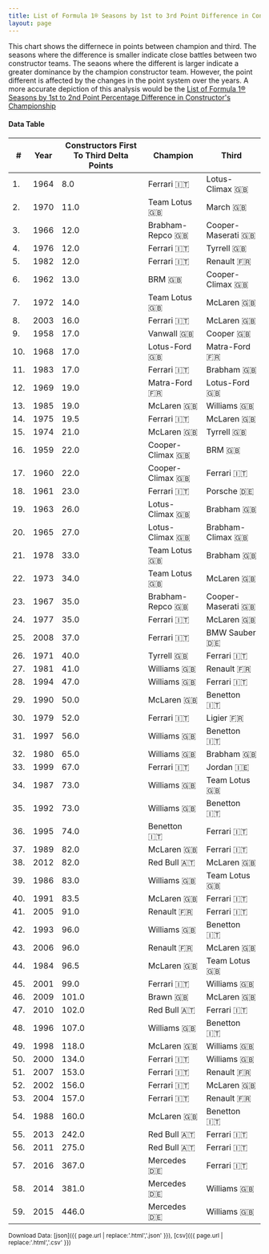 ```yaml
---
title: List of Formula 1® Seasons by 1st to 3rd Point Difference in Constructor's Championship
layout: page
---
```


<canvas id="chart" width="400" height="180"></canvas>
<script>
var data = {
    "datasets": [
        {
            "backgroundColor": "#f3a935",
            "borderColor": "#f68639",
            "borderWidth": 1,
            "data": [
                8.0,
                11.0,
                12.0,
                12.0,
                12.0,
                13.0,
                14.0,
                16.0,
                17.0,
                17.0,
                17.0,
                19.0,
                19.0,
                19.5,
                21.0,
                22.0,
                22.0,
                23.0,
                26.0,
                27.0,
                33.0,
                34.0,
                35.0,
                35.0,
                37.0,
                40.0,
                41.0,
                47.0,
                50.0,
                52.0,
                56.0,
                65.0,
                67.0,
                73.0,
                73.0,
                74.0,
                82.0,
                82.0,
                83.0,
                83.5,
                91.0,
                96.0,
                96.0,
                96.5,
                99.0,
                101.0,
                102.0,
                107.0,
                118.0,
                134.0,
                153.0,
                156.0,
                157.0,
                160.0,
                242.0,
                275.0,
                367.0,
                381.0,
                446.0
            ],
            "label": "Constructors First To Third Delta Points"
        }
    ],
    "labels": [
        "1964",
        "1970",
        "1966",
        "1976",
        "1982",
        "1962",
        "1972",
        "2003",
        "1958",
        "1968",
        "1983",
        "1969",
        "1985",
        "1975",
        "1974",
        "1959",
        "1960",
        "1961",
        "1963",
        "1965",
        "1978",
        "1973",
        "1967",
        "1977",
        "2008",
        "1971",
        "1981",
        "1994",
        "1990",
        "1979",
        "1997",
        "1980",
        "1999",
        "1987",
        "1992",
        "1995",
        "1989",
        "2012",
        "1986",
        "1991",
        "2005",
        "1993",
        "2006",
        "1984",
        "2001",
        "2009",
        "2010",
        "1996",
        "1998",
        "2000",
        "2007",
        "2002",
        "2004",
        "1988",
        "2013",
        "2011",
        "2016",
        "2014",
        "2015"
    ]
};
var options = {
  legend: {
    display: false
  },
  scales: {
    xAxes: [{
      ticks: {
        beginAtZero: true,
        maxRotation: 180,
        display: window.innerWidth > 800
      }
    }],
    yAxes: [{
      ticks: {
        beginAtZero: true
      }
    }]
  },
  onResize: function(chart, size) {
    chart.options.scales.xAxes[0].ticks.display = size.width > 800;
  }
};
new Chart("chart", {
    data: data,
    type: 'bar',
    options: options
});
</script>

This chart shows the differnece in points between champion and third. The seasons where the difference is smaller indicate close battles between two constructor teams. The seaons where the different is larger indicate a greater dominance by the champion constructor team. However, the point different is affected by the changes in the point system over the years. A more accurate depiction of this analysis would be the [List of Formula 1® Seasons by 1st to 2nd Point Percentage Difference in Constructor's Championship](/f1/seasons/constructors-first-to-third-delta-percentage)

#### Data Table

| # | Year | Constructors First To Third Delta Points | Champion | Third |
|--|--|--|--|--|
| 1. | 1964 | 8.0 | Ferrari 🇮🇹 | Lotus-Climax 🇬🇧 |
| 2. | 1970 | 11.0 | Team Lotus 🇬🇧 | March 🇬🇧 |
| 3. | 1966 | 12.0 | Brabham-Repco 🇬🇧 | Cooper-Maserati 🇬🇧 |
| 4. | 1976 | 12.0 | Ferrari 🇮🇹 | Tyrrell 🇬🇧 |
| 5. | 1982 | 12.0 | Ferrari 🇮🇹 | Renault 🇫🇷 |
| 6. | 1962 | 13.0 | BRM 🇬🇧 | Cooper-Climax 🇬🇧 |
| 7. | 1972 | 14.0 | Team Lotus 🇬🇧 | McLaren 🇬🇧 |
| 8. | 2003 | 16.0 | Ferrari 🇮🇹 | McLaren 🇬🇧 |
| 9. | 1958 | 17.0 | Vanwall 🇬🇧 | Cooper 🇬🇧 |
| 10. | 1968 | 17.0 | Lotus-Ford 🇬🇧 | Matra-Ford 🇫🇷 |
| 11. | 1983 | 17.0 | Ferrari 🇮🇹 | Brabham 🇬🇧 |
| 12. | 1969 | 19.0 | Matra-Ford 🇫🇷 | Lotus-Ford 🇬🇧 |
| 13. | 1985 | 19.0 | McLaren 🇬🇧 | Williams 🇬🇧 |
| 14. | 1975 | 19.5 | Ferrari 🇮🇹 | McLaren 🇬🇧 |
| 15. | 1974 | 21.0 | McLaren 🇬🇧 | Tyrrell 🇬🇧 |
| 16. | 1959 | 22.0 | Cooper-Climax 🇬🇧 | BRM 🇬🇧 |
| 17. | 1960 | 22.0 | Cooper-Climax 🇬🇧 | Ferrari 🇮🇹 |
| 18. | 1961 | 23.0 | Ferrari 🇮🇹 | Porsche 🇩🇪 |
| 19. | 1963 | 26.0 | Lotus-Climax 🇬🇧 | Brabham 🇬🇧 |
| 20. | 1965 | 27.0 | Lotus-Climax 🇬🇧 | Brabham-Climax 🇬🇧 |
| 21. | 1978 | 33.0 | Team Lotus 🇬🇧 | Brabham 🇬🇧 |
| 22. | 1973 | 34.0 | Team Lotus 🇬🇧 | McLaren 🇬🇧 |
| 23. | 1967 | 35.0 | Brabham-Repco 🇬🇧 | Cooper-Maserati 🇬🇧 |
| 24. | 1977 | 35.0 | Ferrari 🇮🇹 | McLaren 🇬🇧 |
| 25. | 2008 | 37.0 | Ferrari 🇮🇹 | BMW Sauber 🇩🇪 |
| 26. | 1971 | 40.0 | Tyrrell 🇬🇧 | Ferrari 🇮🇹 |
| 27. | 1981 | 41.0 | Williams 🇬🇧 | Renault 🇫🇷 |
| 28. | 1994 | 47.0 | Williams 🇬🇧 | Ferrari 🇮🇹 |
| 29. | 1990 | 50.0 | McLaren 🇬🇧 | Benetton 🇮🇹 |
| 30. | 1979 | 52.0 | Ferrari 🇮🇹 | Ligier 🇫🇷 |
| 31. | 1997 | 56.0 | Williams 🇬🇧 | Benetton 🇮🇹 |
| 32. | 1980 | 65.0 | Williams 🇬🇧 | Brabham 🇬🇧 |
| 33. | 1999 | 67.0 | Ferrari 🇮🇹 | Jordan 🇮🇪 |
| 34. | 1987 | 73.0 | Williams 🇬🇧 | Team Lotus 🇬🇧 |
| 35. | 1992 | 73.0 | Williams 🇬🇧 | Benetton 🇮🇹 |
| 36. | 1995 | 74.0 | Benetton 🇮🇹 | Ferrari 🇮🇹 |
| 37. | 1989 | 82.0 | McLaren 🇬🇧 | Ferrari 🇮🇹 |
| 38. | 2012 | 82.0 | Red Bull 🇦🇹 | McLaren 🇬🇧 |
| 39. | 1986 | 83.0 | Williams 🇬🇧 | Team Lotus 🇬🇧 |
| 40. | 1991 | 83.5 | McLaren 🇬🇧 | Ferrari 🇮🇹 |
| 41. | 2005 | 91.0 | Renault 🇫🇷 | Ferrari 🇮🇹 |
| 42. | 1993 | 96.0 | Williams 🇬🇧 | Benetton 🇮🇹 |
| 43. | 2006 | 96.0 | Renault 🇫🇷 | McLaren 🇬🇧 |
| 44. | 1984 | 96.5 | McLaren 🇬🇧 | Team Lotus 🇬🇧 |
| 45. | 2001 | 99.0 | Ferrari 🇮🇹 | Williams 🇬🇧 |
| 46. | 2009 | 101.0 | Brawn 🇬🇧 | McLaren 🇬🇧 |
| 47. | 2010 | 102.0 | Red Bull 🇦🇹 | Ferrari 🇮🇹 |
| 48. | 1996 | 107.0 | Williams 🇬🇧 | Benetton 🇮🇹 |
| 49. | 1998 | 118.0 | McLaren 🇬🇧 | Williams 🇬🇧 |
| 50. | 2000 | 134.0 | Ferrari 🇮🇹 | Williams 🇬🇧 |
| 51. | 2007 | 153.0 | Ferrari 🇮🇹 | Renault 🇫🇷 |
| 52. | 2002 | 156.0 | Ferrari 🇮🇹 | McLaren 🇬🇧 |
| 53. | 2004 | 157.0 | Ferrari 🇮🇹 | Renault 🇫🇷 |
| 54. | 1988 | 160.0 | McLaren 🇬🇧 | Benetton 🇮🇹 |
| 55. | 2013 | 242.0 | Red Bull 🇦🇹 | Ferrari 🇮🇹 |
| 56. | 2011 | 275.0 | Red Bull 🇦🇹 | Ferrari 🇮🇹 |
| 57. | 2016 | 367.0 | Mercedes 🇩🇪 | Ferrari 🇮🇹 |
| 58. | 2014 | 381.0 | Mercedes 🇩🇪 | Williams 🇬🇧 |
| 59. | 2015 | 446.0 | Mercedes 🇩🇪 | Williams 🇬🇧 |

<small>Download Data: [json]({{ page.url | replace:'.html','.json' }}), [csv]({{ page.url | replace:'.html','.csv' }})</small>
